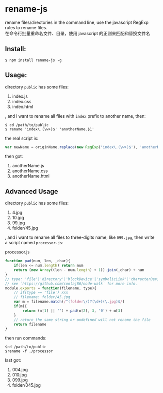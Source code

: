rename-js
=========

rename files/directories in the command line, use the javascript RegExp rules to rename files.  
在命令行批量重命名文件、目录，使用 javascript 的正则来匹配和替换文件名


Install:
----------
```shell
$ npm install rename-js -g
```

Usage:
---------
directory `public` has some files: 

1. index.js 
2. index.css 
3. index.html

, and i want to rename all files with `index` prefix to another name,
then:

```shell
$ cd /path/to/public
$ rename 'index\.(\w+)$' 'anotherName.$1'
```

the real script is:

```javascript
var newName = originName.replace(new RegExp('index\.(\w+)$'), 'anotherName.$1')
```

then got:

1. anotherName.js
2. anotherName.css
3. anotherName.html


Advanced Usage
----------------
directory `public` has some files: 

1. 4.jpg
2. 10.jpg
3. 99.jpg
4. folder/45.jpg

, and i want to rename all files to three-digits name, like `099.jpg`,
then write a script named `processor.js`:

processor.js
```javascript
function pad(num, len, _char){
	if(len <= num.length) return num
	return (new Array((len - num.length) + 1)).join(_char) + num
}
// type: 'file'|'directory'|'blockDevice'|'symbolicLink'|'characterDevice'|'FIFO'|'socket'
// see `https://github.com/coolaj86/node-walk` for more info.
module.exports = function(filename, type){
    // if(type == 'file') xxx
    // filename: folder/45.jpg
    var m = filename.match(/^(folder\/)?(\d+)(\.jpg)$/)
    if(m){
        return (m[1] || '') + pad(m[2], 3, '0') + m[3]
    }
    // return the same string or undefined will not rename the file
    return filename
}
```
then run commands:

```shell
$cd /path/to/public
$rename -f ./processor
```
last got:

1. 004.jpg
2. 010.jpg
3. 099.jpg
4. folder/045.jpg